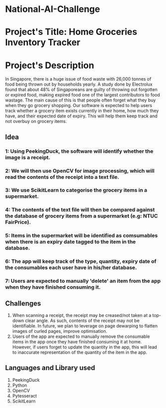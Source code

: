 # National-AI-Challenge
<h1> Project's Title: Home Groceries Inventory Tracker </h1>

<h1> Project's Description </h1>
In Singapore, there is a huge issue of food waste with 26,000 tonnes of food being thrown out by households yearly. A study done by Electrolux found that about 48% of Singaporeans are guilty of throwing out forgotten or expired food, making expired food one of the largest contributors to food wastage. The main cause of this is that people often forget what they buy when they go grocery shopping. Our software is expected to help users track whether a grocery item exists currently in their home, how much they have, and their expected date of expiry. This will help them keep track and not overbuy on grocery items.

<h2> Idea </h2>
<h3> 1: Using PeekingDuck, the software will identify whether the image is a receipt. </h3>
<h3> 2: We will then use OpenCV for image processing, which will read the contents of the receipt into a text file. </h3>
<h3> 3: We use ScikitLearn to categorise the grocery items in a supermarket. </h3>
<h3> 4: The contents of the text file will then be compared against the database of grocery items from a supermarket (e.g: NTUC FairPrice). </h3>
<h3> 5: Items in the supermarket will be identified as comsumables when there is an expiry date tagged to the item in the database. </h3>
<h3> 6: The app will keep track of the type, quantity, expiry date of the consumables each user have in his/her database. </h3>
<h3> 7: Users are expected to manually 'delete' an item from the app when they have finished consuming it. </h3>

<h2> Challenges </h2>
<ol> 
  <li> When scanning a receipt, the receipt may be creased/not taken at a top-down clear angle. As such, contents of the receipt may not be identifiable. In future, we plan to leverage on page dewarping to flatten images of curled pages, improve optimisation.</li>
  <li> Users of the app are expected to manually remove the consumable items in the app once they have finished consuming it at home. However, if users forget to update the quantity in the app, this will lead to inaccurate representation of the quantity of the item in the app. </li>
</ol>

<h2> Languages and Library used </h2>
<ol> 
  <li> PeekingDuck </li>
  <li> Python </li> 
  <li> OpenCV </li>
  <li> Pytesseract </li>
  <li> ScikitLearn </li>
</ol>

